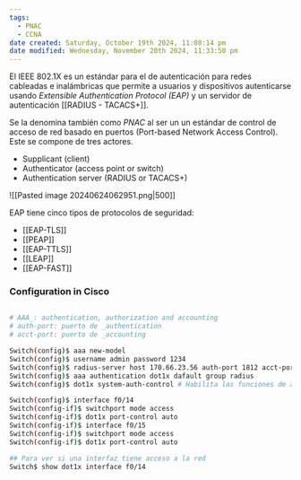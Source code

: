 ```yaml
---
tags:
  - PNAC
  - CCNA
date created: Saturday, October 19th 2024, 11:08:14 pm
date modified: Wednesday, November 20th 2024, 11:33:50 pm
---
```

El IEEE 802.1X es un estándar para el de autenticación para redes cableadas e inalámbricas que permite a usuarios y dispositivos autenticarse usando _Extensible Authentication Protocol (EAP)_ y un servidor de autenticación [[RADIUS - TACACS+]]. 

Se la denomina también como _PNAC_ al ser un un estándar de control de acceso de red basado en puertos (Port-based Network Access Control).  Este se compone de tres actores.
- Supplicant (client)
- Authenticator (access point or switch)
- Authentication server (RADIUS or TACACS+)

![[Pasted image 20240624062951.png|500]]



EAP tiene cinco tipos de protocolos de seguridad: 
- [[EAP-TLS]] 
- [[PEAP]] 
- [[EAP-TTLS]] 
- [[LEAP]] 
- [[EAP-FAST]] 

### Configuration in Cisco 

``` bash

# AAA_: authentication, authorization and accounting 
# auth-port: puerto de _authentication
# acct-port: puerto de _accounting

Switch(config)$ aaa new-model
Switch(config)$ username admin password 1234
Switch(config)$ radius-server host 170.66.23.56 auth-port 1812 acct-port 1813 key CLAVERADIUS
Switch(config)$ aaa authentication dot1x dafault group radius
Switch(config)$ dot1x system-auth-control # Habilita las funciones de auth

Switch(config)$ interface f0/14
Switch(config-if)$ switchport mode access
Switch(config-if)$ dot1x port-control auto
Switch(config-if)$ interface f0/15
Switch(config-if)$ switchport mode access
Switch(config-if)$ dot1x port-control auto

## Para ver si una interfaz tiene acceso a la red
Switch$ show dot1x interface f0/14

```

